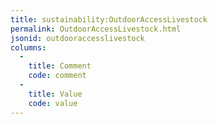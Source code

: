 ```yaml
---
title: sustainability:OutdoorAccessLivestock
permalink: OutdoorAccessLivestock.html
jsonid: outdooraccesslivestock
columns:
  - 
    title: Comment
    code: comment
  - 
    title: Value
    code: value
---
```

